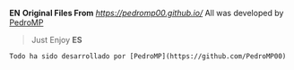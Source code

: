 **EN** **Original Files From** *https://pedromp00.github.io/*
All was developed by [PedroMP](https://github.com/PedroMP00)
>Just Enjoy
**ES**
```Archivos originales de *https://pedromp00.github.io/* 
Todo ha sido desarrollado por [PedroMP](https://github.com/PedroMP00)

